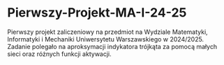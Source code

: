 # Pierwszy-Projekt-MA-I-24-25

Pierwszy projekt zaliczeniowy na przedmiot na Wydziale Matematyki, Informatyki i Mechaniki Uniwersytetu Warszawskiego w 2024/2025. Zadanie polegało na aproksymacji indykatora trójkąta za pomocą małych sieci oraz różnych funkcji aktywacji.
